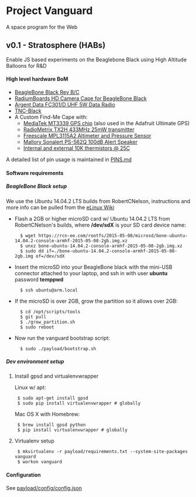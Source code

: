 Project Vanguard
========

A space program for the Web

v0.1 - Stratosphere (HABs)
---

Enable JS based experiments on the Beaglebone Black using High Altitude Balloons
for R&D

#### High level hardware BoM

- [BeagleBone Black Rev B/C](http://beagleboard.org/BLACK)
- [RadiumBoards HD Camera Cape for BeagleBone Black](http://radiumboards.com/HD_Camera_Cape_for_BeagleBone_Black.php)
- [Argent Data FC301/D UHF 5W Data Radio](https://www.argentdata.com/catalog/product_info.php?products_id=107)
- [TNC-Black](http://tnc-x.com/TNCBlack.htm)
- A Custom Find-Me Cape with:
    - [MediaTek MT3339 GPS chip](http://www.mediatek.com/en/products/connectivity/gps/mt3333/) (also used in the Adafruit Ultimate GPS)
    - [RadioMetrix TX2H 433MHz 25mW transmitter](http://www.radiometrix.com/content/tx2h)
    - [Freescale MPL3115A2 Altimeter and Pressure Sensor](http://www.freescale.com/webapp/sps/site/prod_summary.jsp?code=MPL3115A2)
    - [Mallory Sonalert PS-562Q 100dB Alert Speaker](http://www.mouser.com/ProductDetail/Mallory-Sonalert/PS-562Q/?qs=SJZ%252bTX%252bI2BSbY9EFn3cy2Q%3D%3D)
    - [Internal and external 10K thermistors @ 25C](http://www.adafruit.com/product/372)

A detailed list of pin usage is maintained in [PINS.md](PINS.md)

#### Software requirements

##### BeagleBone Black setup

We use the Ubuntu 14.04.2 LTS builds from RobertCNelson, instructions and more
info can be pulled from the [eLinux Wiki](http://elinux.org/BeagleBoardUbuntu#BeagleBone.2FBeagleBone_Black)

- Flash a 2GB or higher microSD card w/ Ubuntu 14.04.2 LTS from RobertCNelson's
  builds, where **/dev/sdX** is your SD card device name:

        $ wget https://rcn-ee.com/rootfs/2015-05-08/microsd/bone-ubuntu-14.04.2-console-armhf-2015-05-08-2gb.img.xz
        $ unxz bone-ubuntu-14.04.2-console-armhf-2015-05-08-2gb.img.xz
        $ sudo dd if=./bone-ubuntu-14.04.2-console-armhf-2015-05-08-2gb.img of=/dev/sdX

- Insert the microSD into your BeagleBone black with the mini-USB connector
  attached to your laptop, and ssh in with user **ubuntu** password **temppwd**

        $ ssh ubuntu@arm.local

- If the microSD is over 2GB, grow the partition so it allows over 2GB:

        $ cd /opt/scripts/tools
        $ git pull
        $ ./grow_partition.sh
        $ sudo reboot

- Now run the vanguard bootstrap script:

        $ sudo ./payload/bootstrap.sh

##### Dev environment setup

1. Install gpsd and virtualenvwrapper

    Linux w/ apt:

        $ sudo apt-get install gpsd
        $ sudo pip install virtualenvwrapper # globally

    Mac OS X with Homebrew:

        $ brew install gpsd python
        $ pip install virtualenvwrapper # globally

2. Virtualenv setup

        $ mkvirtualenv -r payload/requirements.txt --system-site-packages vanguard
        $ workon vanguard

#### Configuration

See [payload/config/config.json](payload/config/config.json)
